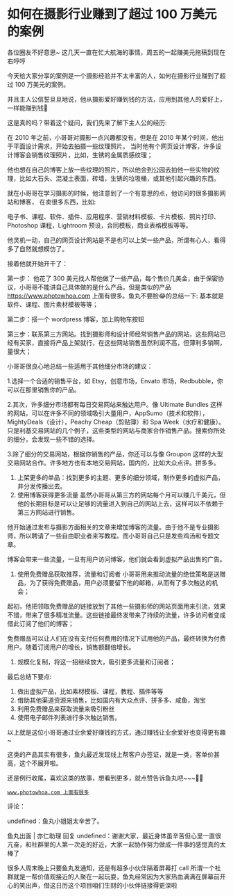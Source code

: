 # 如何在摄影行业赚到了超过 100 万美元的案例

各位圈友不好意思~ 这几天一直在忙大航海的事情，周五的一起赚美元拖稿到现在右哼哼

今天给大家分享的案例是一个摄影经验并不太丰富的人，如何在摄影行业赚到了超过 100 万美元的案例。

并且主人公信誓旦旦地说，他从摄影爱好赚到钱的方法，应用到其他人的爱好上，一样能赚到钱🤗

这是真的吗？带着这个疑问，我们先来了解下主人公的经历:

在 2010 年之前，小哥哥对摄影一点兴趣都没有。但是在 2010 年某个时间，他出于平面设计需求，开始去拍摄一些纹理照片。 当时他有个网页设计博客，许多设计博客会销售纹理照片，比如，生锈的金属质感纹理；

他也想在自己的博客上放一些纹理的照片，所以他会到公园去拍他一些实物的纹理，比如大石头、混凝土表面，砖墙，生锈的垃圾桶，或其他引起兴趣的东西。

就在小哥哥在学习摄影的时候，他注意到了一个有意思的点，他访问的很多摄影网站和博客， 在卖很多东西，比如:

电子书、课程、软件、插件、应用程序、营销材料模板、卡片模板、照片打印、Photoshop 课程，Lightroom 预设，合同模板，商业表格模板等等。

他灵机一动，自己的网页设计网站是不是也可以上架一些产品，所谓有心人，看得多了自然就想模仿了。

接着他就开始开干了：

第一步： 他花了 300 美元找人帮他做了一些产品，每个售价几美金，由于保密协议，小哥哥不能讲自己具体做的是什么产品，但是类似的产品 https://www.photowhoa.com 上面有很多。鱼丸不要脸😂的总结一下:
基本就是软件、课程、图片素材模板等等；

第二步：搭一个 wordpress 博客，加上购物车按钮

第三步：联系第三方网站。找到摄影师和设计师经常销售产品的网站，这些网站已经有买家，直接将产品上架就行，在这些网站销售虽然利润不高，但薄利多销啊，量很大；

小哥哥很良心地总结一些适用于其他细分市场的建议：

1.选择一个合适的销售平台，如 Etsy，创意市场，Envato 市场，Redbubble，你可以在那里销售你的产品。

2.其次，许多细分市场都有每日交易网站来触达用户。像 Ultimate Bundles 这样的网站，可以在许多不同的领域吸引大量用户，AppSumo（技术和软件），MightyDeals（设计），Peachy Cheap（剪贴簿）和 Spa Week（水疗和健康）。只是利基交易网站的几个例子，这些类型的网站与商家合作销售产品。搜索你所处的细分，会发现一些不错的选择。

3.除了细分的交易网站，根据你销售的产品，你还可以与像 Groupon 这样的大型交易网站合作。许多地方也有本地交易网站，国内的，比如大众点评。拼多多。

1.  上架更多的单品：找到更多的主题、更多的细分领域，制作更多的虚拟产品，并分发传播出去。
2.  使用博客获得更多流量
    虽然小哥哥从第三方的网站每个月可以赚几千美元，但他的长期目标是可以让足够的流量进入到自己的网站上去，这样可以不依赖于第三方网站进行销售。

他开始通过发布与摄影方面相关的文章来增加博客的流量。由于他不是专业摄影师，所以聘请了一些自由职业者来写教程。而小哥哥自己只是发些鸡汤和专题文章。

博客会带来一些流量，一旦有用户访问博客，他们就会看到虚拟产品出售的广告。

1.  使用免费赠品获取推荐，流量和订阅者
    小哥哥用来推动流量的绝佳策略是送赠品，为了获得免费赠品，用户必须要留下他的邮箱，从而有了多次触达的机会；

起初，他把领取免费赠品的链接放到了其他一些摄影师的网站页面用来引流，效果不错，带来了很多精准流量。这些链接最终发带来了持续的流量，许多访问者变成借此订阅了他们的博客；

免费赠品可以让人们在没有支付任何费用的情况下试用他的产品，最终转换为付费用户。随着订阅用户的增长，销售额翻倍增长。

1.  规模化复制，将这一招继续放大，吸引更多流量和订阅者；

最后总结下要点:

1.  做出虚拟产品，比如素材模板、课程，教程、插件等等
2.  借助其他渠道资源来销售，比如国内有大众点评、拼多多、咸鱼，淘宝
3.  利用免费赠品来获取流量来吸引粉丝
4.  使用电子邮件列表进行多次触达销售。

以上就是这位小哥哥通过业余爱好赚钱的方式，通过赚钱让业余爱好也变得更有趣~

这类的产品其实有很多，鱼丸最近发现线上帮客户办签证，就是一类，客单价甚高，这个不展开啦。

还是例行收尾，喜欢这类的故事，想看到更多，就点赞告诉鱼丸吧~~~👻👻

[`www.photowhoa.com 上面有很多`](https://www.photowhoa.com)

评论：

undefined：鱼丸小姐姐太辛苦了。

鱼丸出面 | 亦仁助理 回复 undefined：谢谢大家，最近身体虽辛苦但心里一直很亢奋，和社群里的人第一次走的好近，大家一起协作努力做成一件事的感觉真的太棒了

很多人周末晚上只要鱼丸发通知，还是有超多小伙伴隔着屏幕打 call 所谓一个社群就是一帮价值观接近的人聚在一起玩耍，鱼丸经常因为大家热血满满在屏幕前开心的笑出声，借这日历这个项目咱们生财的小伙伴链接得更深啦